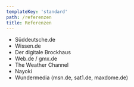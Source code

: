 ```yaml
---
templateKey: 'standard'
path: /referenzen
title: Referenzen
---
```


-	Süddeutsche.de
-	Wissen.de
-	Der digitale Brockhaus
-	Web.de / gmx.de
-	The Weather Channel
-	Nayoki
-	Wundermedia (msn.de, sat1.de, maxdome.de)
